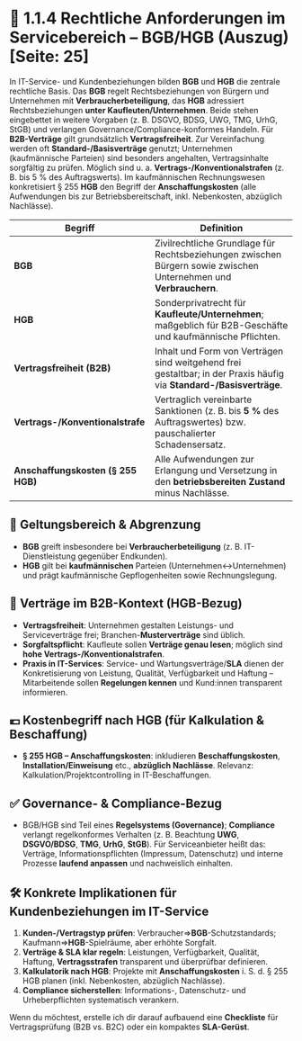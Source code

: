 # 📘 1.1.4 Rechtliche Anforderungen im Servicebereich – **BGB/HGB** (Auszug) [Seite: 25]

In IT-Service- und Kundenbeziehungen bilden **BGB** und **HGB** die zentrale rechtliche Basis. Das **BGB** regelt Rechtsbeziehungen von Bürgern und Unternehmen mit **Verbraucherbeteiligung**, das **HGB** adressiert Rechtsbeziehungen **unter Kaufleuten/Unternehmen**. Beide stehen eingebettet in weitere Vorgaben (z. B. DSGVO, BDSG, UWG, TMG, UrhG, StGB) und verlangen Governance/Compliance-konformes Handeln. 
Für **B2B-Verträge** gilt grundsätzlich **Vertragsfreiheit**. Zur Vereinfachung werden oft **Standard-/Basisverträge** genutzt; Unternehmen (kaufmännische Parteien) sind besonders angehalten, Vertragsinhalte sorgfältig zu prüfen. Möglich sind u. a. **Vertrags-/Konventionalstrafen** (z. B. bis 5 % des Auftragswerts). 
Im kaufmännischen Rechnungswesen konkretisiert § 255 **HGB** den Begriff der **Anschaffungskosten** (alle Aufwendungen bis zur Betriebsbereitschaft, inkl. Nebenkosten, abzüglich Nachlässe). 

| Begriff                            | Definition                                                                                                            |
| ---------------------------------- | --------------------------------------------------------------------------------------------------------------------- |
| **BGB**                            | Zivilrechtliche Grundlage für Rechtsbeziehungen zwischen Bürgern sowie zwischen Unternehmen und **Verbrauchern**.     |
| **HGB**                            | Sonderprivatrecht für **Kaufleute/Unternehmen**; maßgeblich für B2B-Geschäfte und kaufmännische Pflichten.            |
| **Vertragsfreiheit (B2B)**         | Inhalt und Form von Verträgen sind weitgehend frei gestaltbar; in der Praxis häufig via **Standard-/Basisverträge**.  |
| **Vertrags-/Konventionalstrafe**   | Vertraglich vereinbarte Sanktionen (z. B. bis **5 %** des Auftragswertes) bzw. pauschalierter Schadensersatz.         |
| **Anschaffungskosten (§ 255 HGB)** | Alle Aufwendungen zur Erlangung und Versetzung in den **betriebsbereiten Zustand** minus Nachlässe.                   |

## 🧭 Geltungsbereich & Abgrenzung

* **BGB** greift insbesondere bei **Verbraucherbeteiligung** (z. B. IT-Dienstleistung gegenüber Endkunden).
* **HGB** gilt bei **kaufmännischen** Parteien (Unternehmen↔Unternehmen) und prägt kaufmännische Gepflogenheiten sowie Rechnungslegung. 

## 📑 Verträge im B2B-Kontext (HGB-Bezug)

* **Vertragsfreiheit**: Unternehmen gestalten Leistungs- und Serviceverträge frei; Branchen-**Musterverträge** sind üblich. 
* **Sorgfaltspflicht**: Kaufleute sollen **Verträge genau lesen**; möglich sind **hohe Vertrags-/Konventionalstrafen**. 
* **Praxis in IT-Services**: Service- und Wartungsverträge/**SLA** dienen der Konkretisierung von Leistung, Qualität, Verfügbarkeit und Haftung – Mitarbeitende sollen **Regelungen kennen** und Kund:innen transparent informieren. 

## 💶 Kostenbegriff nach HGB (für Kalkulation & Beschaffung)

* **§ 255 HGB – Anschaffungskosten**: inkludieren **Beschaffungskosten**, **Installation/Einweisung** etc., **abzüglich Nachlässe**. Relevanz: Kalkulation/Projektcontrolling in IT-Beschaffungen. 

## ✅ Governance- & Compliance-Bezug

* BGB/HGB sind Teil eines **Regelsystems (Governance)**; **Compliance** verlangt regelkonformes Verhalten (z. B. Beachtung **UWG**, **DSGVO/BDSG**, **TMG**, **UrhG**, **StGB**). Für Serviceanbieter heißt das: Verträge, Informationspflichten (Impressum, Datenschutz) und interne Prozesse **laufend anpassen** und nachweislich einhalten. 

## 🛠️ Konkrete Implikationen für Kundenbeziehungen im IT-Service

1. **Kunden-/Vertragstyp prüfen**: Verbraucher⇒**BGB**-Schutzstandards; Kaufmann⇒**HGB**-Spielräume, aber erhöhte Sorgfalt. 
2. **Verträge & SLA klar regeln**: Leistungen, Verfügbarkeit, Qualität, Haftung, **Vertragsstrafen** transparent und überprüfbar definieren. 
3. **Kalkulatorik nach HGB**: Projekte mit **Anschaffungskosten** i. S. d. § 255 HGB planen (inkl. Nebenkosten, abzüglich Nachlässe). 
4. **Compliance sicherstellen**: Informations-, Datenschutz- und Urheberpflichten systematisch verankern. 

Wenn du möchtest, erstelle ich dir darauf aufbauend eine **Checkliste** für Vertragsprüfung (B2B vs. B2C) oder ein kompaktes **SLA-Gerüst**.
